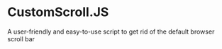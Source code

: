 # CustomScroll.JS
A user-friendly and easy-to-use script to get rid of the default browser scroll bar
